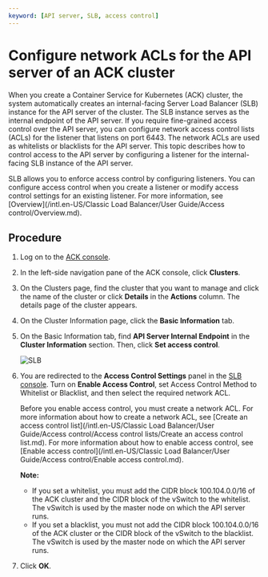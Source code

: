 ```yaml
---
keyword: [API server, SLB, access control]
---
```


# Configure network ACLs for the API server of an ACK cluster

When you create a Container Service for Kubernetes \(ACK\) cluster, the system automatically creates an internal-facing Server Load Balancer \(SLB\) instance for the API server of the cluster. The SLB instance serves as the internal endpoint of the API server. If you require fine-grained access control over the API server, you can configure network access control lists \(ACLs\) for the listener that listens on port 6443. The network ACLs are used as whitelists or blacklists for the API server. This topic describes how to control access to the API server by configuring a listener for the internal-facing SLB instance of the API server.

SLB allows you to enforce access control by configuring listeners. You can configure access control when you create a listener or modify access control settings for an existing listener. For more information, see [Overview](/intl.en-US/Classic Load Balancer/User Guide/Access control/Overview.md).

## Procedure

1.  Log on to the [ACK console](https://cs.console.aliyun.com).

2.  In the left-side navigation pane of the ACK console, click **Clusters**.

3.  On the Clusters page, find the cluster that you want to manage and click the name of the cluster or click **Details** in the **Actions** column. The details page of the cluster appears.

4.  On the Cluster Information page, click the **Basic Information** tab.

5.  On the Basic Information tab, find **API Server Internal Endpoint** in the **Cluster Information** section. Then, click **Set access control**.

    ![SLB](https://help-static-aliyun-doc.aliyuncs.com/assets/img/en-US/1839425061/p175375.png)

6.  You are redirected to the **Access Control Settings** panel in the [SLB console](https://slb.console.aliyun.com/slb/cn-hangzhou/slbs/lb-bp1y52wyx5gqrw5mfnzpw/listeners/tcp/6443/acl-setting?spm=5176.2020520152.0.0.70a916dd6RPIeo). Turn on **Enable Access Control**, set Access Control Method to Whitelist or Blacklist, and then select the required network ACL.

    Before you enable access control, you must create a network ACL. For more information about how to create a network ACL, see [Create an access control list](/intl.en-US/Classic Load Balancer/User Guide/Access control/Access control lists/Create an access control list.md). For more information about how to enable access control, see [Enable access control](/intl.en-US/Classic Load Balancer/User Guide/Access control/Enable access control.md).

    **Note:**

    -   If you set a whitelist, you must add the CIDR block 100.104.0.0/16 of the ACK cluster and the CIDR block of the vSwitch to the whitelist. The vSwitch is used by the master node on which the API server runs.
    -   If you set a blacklist, you must not add the CIDR block 100.104.0.0/16 of the ACK cluster or the CIDR block of the vSwitch to the blacklist. The vSwitch is used by the master node on which the API server runs.
7.  Click **OK**.


